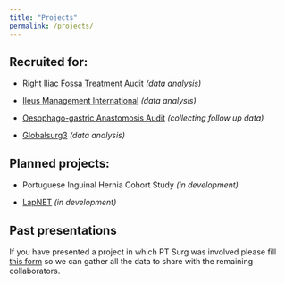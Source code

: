 ```yaml
---
title: "Projects"
permalink: /projects/
---
```


## Recruited for:
* [Right Iliac Fossa Treatment Audit](http://wmresearch.org.uk/studies/) *(data analysis)*

* [Ileus Management International](http://eurosurg.org/imagine-hub/) *(data analysis)*


* [Oesophago-gastric Anastomosis Audit](https://www.ogaa.org.uk/) *(collecting follow up data)*

* [Globalsurg3](https://globalsurg.org/projects/cohort-studies/globalsurg-3/) *(data analysis)*

## Planned projects:
* Portuguese Inguinal Hernia Cohort Study *(in development)*

* [LapNET](http://ptsurg.org/lapnet/) *(in development)*

## Past presentations
If you have presented a project in which PT Surg was involved please fill [this form](https://goo.gl/forms/Uiji7bUyg4RswNNJ2) so we can gather all the data to share with the remaining collaborators.
